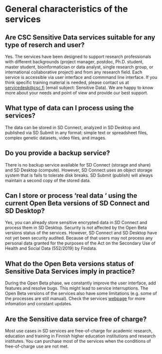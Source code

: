 # General characteristics of the services

## Are CSC Sensitive Data services suitable for any type of reserch and user? 
Yes. The services have been designed to support research professionals with different backgrounds (project manager, postdoc, Ph.D. student, master student, bioinformatician or data analyst,  single research group, or international collaborative project) and from any research field. 
Each service is accessible via user interface and commmand line interface.
If you think specific training material is needed, please contact us at servicedesk@csc.fi (email subject: Sensitive Data). We are happy to know more about your needs and point of view and provide our best support. 

## What type of data can I process using the services?
The data can be stored in SD Connect, analyzed in SD Desktop and published via SD Submit in any format: simple text or spreadsheet files, complex genetic datasets, video files, and images.

## Do you provide a backup service?
There is no backup service available for SD Connect (storage and share) and SD Desktop (compute). However, SD Connect uses an object storage system that is fails to tolerate disk breaks. SD Submit (publish) will always maintain a second copy of the stored data.


## Can I  store or process ‘real data ‘ using  the current Open Beta versions of SD Connect and SD Desktop?
Yes, you can already store sensitive encrypted data in SD Connect and process them in SD Desktop. Security is not affected by the Open Beta versions status of the services.
However, SD Connect and SD Desktop have not yet been security audited. Because of that users may not process any personal data granted for the purposes of the Act on the Secondary Use of Health and Social Data (552/2019) by Findata.

## What do the Open Beta versions status of Sensitive Data Services imply in practice?
During the Open Beta phase, we constantly improve the user interface, add features and resolve bugs. This might lead to service interruptions. The Open Beta versions of the services also have some limitations (e.g. some of the processes are still manual). Check the services [webpage](https://research.csc.fi/sensitive-data-services-future-development) for more infomation and constant updates. 


## Are the Sensitive data service free of charge?
Most use cases in SD services are free-of-charge for academic research, education and training in Finnish higher education institutions and research institutes. You can purchase most of the services when the conditions of free-of-charge use are not met.




